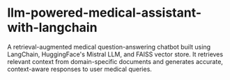 # llm-powered-medical-assistant-with-langchain
A retrieval-augmented medical question-answering chatbot built using LangChain, HuggingFace's Mistral LLM, and FAISS vector store. It retrieves relevant context from domain-specific documents and generates accurate, context-aware responses to user medical queries.
